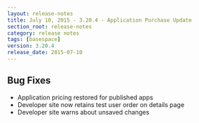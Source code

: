 ```yaml
---
layout: release-notes
title: July 10, 2015 - 3.20.4 - Application Purchase Update
section_root: release-notes
category: release notes
tags: [basespace]
version: 3.20.4
release_date: 2015-07-10
---
```


## Bug Fixes

- Application pricing restored for published apps
- Developer site now retains test user order on details page
- Developer site warns about unsaved changes
